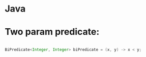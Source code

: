 # Java
# Two  param predicate:

```java

BiPredicate<Integer, Integer> biPredicate = (x, y) -> x < y;

```
